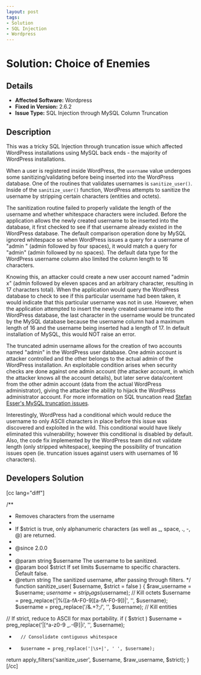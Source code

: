 ```yaml
---
layout: post
tags:
- Solution
- SQL Injection
- Wordpress
---
```


# Solution: Choice of Enemies

## Details

* __Affected Software:__ Wordpress
* __Fixed in Version:__ 2.6.2
* __Issue Type:__ SQL Injection through MySQL Column Truncation

## Description
This was a tricky SQL Injection through truncation issue which affected WordPress installations using MySQL back ends - the majority of WordPress installations.

When a user is registered inside WordPress, the `username` value undergoes some sanitizing/validating before being inserted into the WordPress database. One of the routines that validates usernames is `sanitize_user()`. Inside of the `sanitize_user()` function, WordPress attempts to sanitize the username by stripping certain characters (entities and octets).

The sanitization routine failed to properly validate the length of the username and whether whitespace characters were included. Before the application allows the newly created username to be inserted into the database, it first checked to see if that username already existed in the WordPress database. The default comparison operation done by MySQL ignored whitespace so when WordPress issues a query for a username of "admin   " (admin followed by four spaces), it would match a query for "admin" (admin followed by no spaces). The default data type for the WordPress username column also limited the column length to 16 characters.

Knowing this, an attacker could create a new user account named "admin           x" (admin followed by eleven spaces and an arbitrary character, resulting in 17 characters total). When the application would query the WordPress database to check to see if this particular username had been taken, it would indicate that this particular username was not in use. However, when the application attempted to insert the newly created username into the WordPress database, the last character in the username would be truncated by the MySQL database because the username column had a maximum length of 16 and the username being inserted had a length of 17. In default installation of MySQL, this would NOT raise an error.

The truncated admin username allows for the creation of two accounts named "admin" in the WordPress user database. One admin account is attacker controlled and the other belongs to the actual admin of the WordPress installation. An exploitable condition arises when security checks are done against one admin account (the attacker account, in which the attacker knows all the account details), but later serve data/content from the other admin account (data from the actual WordPress administrator), giving the attacker the ability to hijack the WordPress administrator account. For more information on SQL truncation read <a href="http://www.suspekt.org/2008/08/18/mysql-and-sql-column-truncation-vulnerabilities/">Stefan Esser's MySQL truncation issues</a>.

Interestingly, WordPress had a conditional which would reduce the username to only ASCII characters in place before this issue was discovered and exploited in the wild. This conditional would have likely eliminated this vulnerability; however this conditional is disabled by default. Also, the code fix implemented by the WordPress team did not validate length (only stripped whitespace), keeping the possibility of truncation issues open (ie. truncation issues against users with usernames of 16 characters).
## Developers Solution
[cc lang="diff"]

/**
* Removes characters from the username
*
* If $strict is true, only alphanumeric characters (as well as _, space, ., -, @) are returned.
*
* @since 2.0.0
*
* @param string $username The username to be sanitized.
* @param bool $strict If set limits $username to specific characters. Default false.
* @return string The sanitized username, after passing through filters.
*/
function sanitize_user( $username, $strict = false ) {
$raw_username = $username;
$username = strip_tags($username);
// Kill octets
$username = preg_replace('|%([a-fA-F0-9][a-fA-F0-9])|', '', $username);
$username = preg_replace('/&amp;.+?;/', '', $username); // Kill entities

// If strict, reduce to ASCII for max portability.
if ( $strict )
$username = preg_replace('|[^a-z0-9 _.\-@]|i', '', $username);

+       // Consolidate contiguous whitespace
+       $username = preg_replace('|\s+|', ' ', $username);

return apply_filters('sanitize_user', $username, $raw_username, $strict);
}
[/cc]
